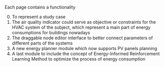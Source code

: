 Each page contains a functionality

0. To represent a study case
1. The air quality indicator could serve as objective or constraints for the HVAC system of the subject, which represent a main part of energy consumptions for buildings nowadays
2. The draggable node editor interface to better connect parameters of different parts of the systems
3. A new energy planner module which now supports PV panels planning
4. A last module to include the concept of Energy-Informed Reinforcement Learning Method to optimize the process of energy consumption
